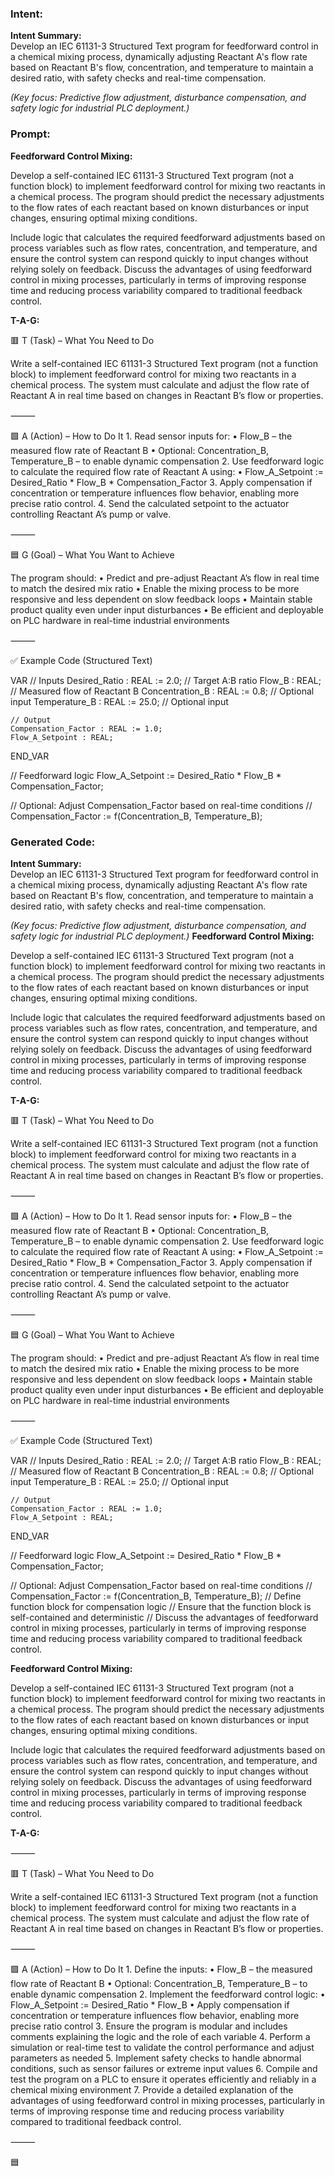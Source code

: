 ### Intent:
**Intent Summary:**  
Develop an IEC 61131-3 Structured Text program for feedforward control in a chemical mixing process, dynamically adjusting Reactant A's flow rate based on Reactant B's flow, concentration, and temperature to maintain a desired ratio, with safety checks and real-time compensation.  

*(Key focus: Predictive flow adjustment, disturbance compensation, and safety logic for industrial PLC deployment.)*

### Prompt:
**Feedforward Control Mixing:**

Develop a self-contained IEC 61131-3 Structured Text program (not a function block) to implement feedforward control for mixing two reactants in a chemical process. The program should predict the necessary adjustments to the flow rates of each reactant based on known disturbances or input changes, ensuring optimal mixing conditions.

Include logic that calculates the required feedforward adjustments based on process variables such as flow rates, concentration, and temperature, and ensure the control system can respond quickly to input changes without relying solely on feedback. Discuss the advantages of using feedforward control in mixing processes, particularly in terms of improving response time and reducing process variability compared to traditional feedback control.

**T-A-G:**

🟥 T (Task) – What You Need to Do

Write a self-contained IEC 61131-3 Structured Text program (not a function block) to implement feedforward control for mixing two reactants in a chemical process. The system must calculate and adjust the flow rate of Reactant A in real time based on changes in Reactant B’s flow or properties.

⸻

🟩 A (Action) – How to Do It
	1.	Read sensor inputs for:
	•	Flow_B – the measured flow rate of Reactant B
	•	Optional: Concentration_B, Temperature_B – to enable dynamic compensation
	2.	Use feedforward logic to calculate the required flow rate of Reactant A using:
	•	Flow_A_Setpoint := Desired_Ratio * Flow_B * Compensation_Factor
	3.	Apply compensation if concentration or temperature influences flow behavior, enabling more precise ratio control.
	4.	Send the calculated setpoint to the actuator controlling Reactant A’s pump or valve.

⸻

🟦 G (Goal) – What You Want to Achieve

The program should:
	•	Predict and pre-adjust Reactant A’s flow in real time to match the desired mix ratio
	•	Enable the mixing process to be more responsive and less dependent on slow feedback loops
	•	Maintain stable product quality even under input disturbances
	•	Be efficient and deployable on PLC hardware in real-time industrial environments

⸻

✅ Example Code (Structured Text)

VAR
    // Inputs
    Desired_Ratio : REAL := 2.0;           // Target A:B ratio
    Flow_B : REAL;                         // Measured flow of Reactant B
    Concentration_B : REAL := 0.8;         // Optional input
    Temperature_B : REAL := 25.0;          // Optional input

    // Output
    Compensation_Factor : REAL := 1.0;
    Flow_A_Setpoint : REAL;
END_VAR

// Feedforward logic
Flow_A_Setpoint := Desired_Ratio * Flow_B * Compensation_Factor;

// Optional: Adjust Compensation_Factor based on real-time conditions
// Compensation_Factor := f(Concentration_B, Temperature_B);

### Generated Code:
**Intent Summary:**  
Develop an IEC 61131-3 Structured Text program for feedforward control in a chemical mixing process, dynamically adjusting Reactant A's flow rate based on Reactant B's flow, concentration, and temperature to maintain a desired ratio, with safety checks and real-time compensation.  

*(Key focus: Predictive flow adjustment, disturbance compensation, and safety logic for industrial PLC deployment.)*
**Feedforward Control Mixing:**

Develop a self-contained IEC 61131-3 Structured Text program (not a function block) to implement feedforward control for mixing two reactants in a chemical process. The program should predict the necessary adjustments to the flow rates of each reactant based on known disturbances or input changes, ensuring optimal mixing conditions.

Include logic that calculates the required feedforward adjustments based on process variables such as flow rates, concentration, and temperature, and ensure the control system can respond quickly to input changes without relying solely on feedback. Discuss the advantages of using feedforward control in mixing processes, particularly in terms of improving response time and reducing process variability compared to traditional feedback control.

**T-A-G:**

🟥 T (Task) – What You Need to Do

Write a self-contained IEC 61131-3 Structured Text program (not a function block) to implement feedforward control for mixing two reactants in a chemical process. The system must calculate and adjust the flow rate of Reactant A in real time based on changes in Reactant B’s flow or properties.

⸻

🟩 A (Action) – How to Do It
	1.	Read sensor inputs for:
	•	Flow_B – the measured flow rate of Reactant B
	•	Optional: Concentration_B, Temperature_B – to enable dynamic compensation
	2.	Use feedforward logic to calculate the required flow rate of Reactant A using:
	•	Flow_A_Setpoint := Desired_Ratio * Flow_B * Compensation_Factor
	3.	Apply compensation if concentration or temperature influences flow behavior, enabling more precise ratio control.
	4.	Send the calculated setpoint to the actuator controlling Reactant A’s pump or valve.

⸻

🟦 G (Goal) – What You Want to Achieve

The program should:
	•	Predict and pre-adjust Reactant A’s flow in real time to match the desired mix ratio
	•	Enable the mixing process to be more responsive and less dependent on slow feedback loops
	•	Maintain stable product quality even under input disturbances
	•	Be efficient and deployable on PLC hardware in real-time industrial environments

⸻

✅ Example Code (Structured Text)

VAR
    // Inputs
    Desired_Ratio : REAL := 2.0;           // Target A:B ratio
    Flow_B : REAL;                         // Measured flow of Reactant B
    Concentration_B : REAL := 0.8;         // Optional input
    Temperature_B : REAL := 25.0;          // Optional input

    // Output
    Compensation_Factor : REAL := 1.0;
    Flow_A_Setpoint : REAL;
END_VAR

// Feedforward logic
Flow_A_Setpoint := Desired_Ratio * Flow_B * Compensation_Factor;

// Optional: Adjust Compensation_Factor based on real-time conditions
// Compensation_Factor := f(Concentration_B, Temperature_B); // Define function block for compensation logic
// Ensure that the function block is self-contained and deterministic
// Discuss the advantages of feedforward control in mixing processes, particularly in terms of improving response time and reducing process variability compared to traditional feedback control.

**Feedforward Control Mixing:**

Develop a self-contained IEC 61131-3 Structured Text program (not a function block) to implement feedforward control for mixing two reactants in a chemical process. The program should predict the necessary adjustments to the flow rates of each reactant based on known disturbances or input changes, ensuring optimal mixing conditions.

Include logic that calculates the required feedforward adjustments based on process variables such as flow rates, concentration, and temperature, and ensure the control system can respond quickly to input changes without relying solely on feedback. Discuss the advantages of using feedforward control in mixing processes, particularly in terms of improving response time and reducing process variability compared to traditional feedback control.

**T-A-G:**

⸻

🟥 T (Task) – What You Need to Do

Write a self-contained IEC 61131-3 Structured Text program (not a function block) to implement feedforward control for mixing two reactants in a chemical process. The system must calculate and adjust the flow rate of Reactant A in real time based on changes in Reactant B’s flow or properties.

⸻

🟩 A (Action) – How to Do It
	1.	Define the inputs:
	•	Flow_B – the measured flow rate of Reactant B
	•	Optional: Concentration_B, Temperature_B – to enable dynamic compensation
	2.	Implement the feedforward control logic:
	•	Flow_A_Setpoint := Desired_Ratio * Flow_B
	•	Apply compensation if concentration or temperature influences flow behavior, enabling more precise ratio control
	3.	Ensure the program is modular and includes comments explaining the logic and the role of each variable
	4.	Perform a simulation or real-time test to validate the control performance and adjust parameters as needed
	5.	Implement safety checks to handle abnormal conditions, such as sensor failures or extreme input values
	6.	Compile and test the program on a PLC to ensure it operates efficiently and reliably in a chemical mixing environment
	7.	Provide a detailed explanation of the advantages of using feedforward control in mixing processes, particularly in terms of improving response time and reducing process variability compared to traditional feedback control.

⸻

🟦
